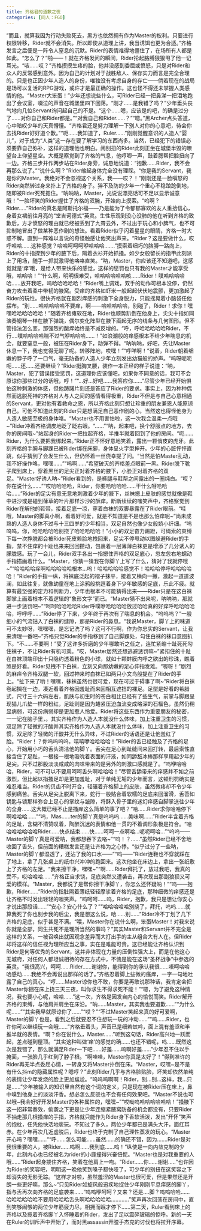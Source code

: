 ```yaml
---
title: 齐格君的道歉之夜
categories: [同人：FGO]
---
```


“而且，就算我因为行动失败死去，黑方也依然拥有作为Master的权利。只要进行权限转移，Rider就不会消失。所以即使从道理上讲，我当诱饵也更为合适。”齐格发言之后便是一阵令人窒息的沉默。Rider的表情难得地僵住了，在场所有人都是如此。“怎么了？”啪——！就在齐格发问的瞬间，Rider抡起胳膊狠狠甩了他一记耳光。“咳……哎？”齐格摸摸生疼的脸，他并没感到委屈或愤怒，只是对Rider和众人的反常感到意外。因为自己的计划对于战胜敌人、保存实力而言是完全合理的。只是也正因少年人造人的身份，唯独没有考虑自身的存亡——倘若现在的战局是场可以复活的RPG游戏，或许才是最正确的操作。这也怪不得还未掌握人类感情的他。“Master大笨蛋！”少年还想说些什么，可Rider已经一把鼻涕一把泪地跑出了会议室，啜泣的声音在城堡里四下回荡。“刚才……是我错了吗？”少年垂头丧气地向几位Servant询问起自己的不是。“这个……嗯，应该是的吧，的确是过分了……对你自己和Rider都是。”“对我自己和Rider……？”“嗯。”黑Archer点头答道，心中暗叹少年的天真懵懂。“齐格君还是努力理解一下别人对你的心意吧，待会你去找Rider好好道个歉。”“呃……我知道了，Ruler……”刚刚觉醒意识的人造人“婴儿”，对于成为“人类”这一存在要了解学习的东西尚多。当然，已经犯下的错误必须要靠自己弥补，这样的道理他也明白。闹别扭的Rider此刻正坐在城堡半毁的瞭望台上仰望星空。大概是察觉到了齐格的气息，他哼唧一声，鼓着腮帮把脸扭向了一边。齐格三步并作两步站在Rider身旁，诚恳地说道：“抱歉……Rider，我不会再那么说了。”“说什么啊？”Rider缩起身体完全没有理睬。“你是我的Servant，我是你的Master。我绝对不会忽视这个关系，我——哎？！”刚刚还是一脸嗔怒的Rider突然转过身来扑上了齐格的身子。猝不及防的少年一个重心不稳踉跄倒地，随即被Rider死死摁住。“呐呐呐，Master，光说说漂亮话可不足以显示诚意哦！”一脸坏笑的Rider握住了齐格的双腕，开始向上摸索。“呜啊？Rider…\.\.”Rider的真名是阿斯托尔福——乃是能为了令郁郁寡欢的友人重拾信心，身着女裙前往月亮的“堂吉诃德式”英灵。生性乐观到没心没肺的他在听到齐格的致歉后，方才愤怒的理由就已经被丢到了九霄云外，不过出于玩心和小脾气，也不可抑制地冒出了做某种恶作剧的想法。看着Rider似乎闪着星星的眼睛，齐格一时大惑不解。直到一阵难以言说的奇怪触感让他笑出声来。“Rider？这是要做什么，哎呼哈哈……这种感觉？哈哈呵呵呵咿哈哈哈……\.”摸索着细巧的胳膊一路向上，Rider的十指探到少年的腋下后，隔着衣衫开始抓搔。如少女般留长的指甲此刻派上了用场，随手一抓就激得他咯咯直笑。“呐，Master，你应该还不知道吧，这感觉就是‘痒’哦，是给人带来快乐的感觉，这样的惩罚也只有我的Master才能享受哦，哈哈哈！”“什么啊，明明很难受，哈哈哈哈哈哈咳……Rider！噗哈哈哈哈哈……放开我吧，呜哈哈哈哈哈！”Rider嘴上调戏，双手的动作可根本没停，仍然奋力攻击着柔中带韧的腋窝。受痒的齐格如虾米一般起起伏伏地震颤，更加激起了Rider的玩性。很快齐格就在剧烈痒感的刺激下全身脱力，只能摇晃着小脑袋任他摆布。“别……哈哈哈哈哈不要痒，啊——哈哈哈哈哈，别碰了，Rider！求你！嘿嘿哈哈哈哈哈哈！”随着齐格瘫软在地，Rider也顺势趴倒在他身上，尖尖十指如同演奏钢琴一样在腋下弹跳，偶尔变化阵型在腋下画起无序的线条与几何图形。但不管指法怎么变，那强烈的酸痒始终是不减反增的。“呼，呼哈哈哈哈哈Rider，不行…\.噗哈哈哈哈喘不过气咿哈哈哈……！”如浪潮般的痒感根本不给少年喘息的机会，就要窒息一般，被压在Rider身下，动弹不得。“呐呐呐，好吧，先让Master休息一下，我也觉得无聊了呢。转移阵地，哎嘿！”“呼咩啊！”说着，Rider朝着细嫩的脖子呼了一口气，毫无防备的人造人少年立刻发出幼猫般的娇声。“呜呀呃呃呃……还……还要继续？”Rider挺胸叉腰，装作一本正经的样子说道：“呐，Master，犯了错误接受惩罚，这道理你应该懂吧，如果你不同意的话，我可不会原谅你那些过分的话哦，哼！”“…好…好吧……我答应你……”尽管少年已经开始惧怕这种刺激的体感，但他踌躇片刻还是答应了Rider的要求。事实上，因为种种偶然而逃脱死神的齐格对人与人之间的感情看得极重，Rider不但是与自己心意相通的Servant，更对他有着救命之恩，所以齐格此刻只想让珍重的朋友兼恩人能原谅自己。可他不知道此刻的Rider只是想满足自己恶作剧的心，当然这也得怪他身为人造人敏感至极的身体咯。“Master也不用害怕啦，这一次我会温柔一点哦\~”Rider冲着齐格调皮地眨了眨右眼。“……”“呐，起来吧，换个舒服点的地方，去你的房间哦\~”站起身的Rider一把拉起齐格，半推半就着回到了他的房间。“呃……Rider，为什么要把我绑起来。”Rider正不怀好意地笑着，露出一颗俏皮的虎牙。此刻齐格的手腕与脚踝已被Rider绑在床脚，身体呈火字型抻开。少年的心脏怦怦直跳，似乎猜到了会发生什么，但仍怀着一丝侥幸提了问。“当然是怕Master乱动，我不好操作咯，嘿嘿……”“呜啊……”希望破灭的齐格差点眼前一黑。Rider脱下靴子爬到床上，穿着黑丝的足尖正对着齐格的腋下，小脸正对着齐格的双足。“Master好诱人呐\~”Rider看到的，是裤腿与鞋帮之间露出的一圈纯白。“哎？你在说什么……”“哎哈哈哈哈，Rider，你要哈哈哈哈……干什么呀哈哈哈……”Rider的足尖有意无意地刺激着少年的腋下，丝袜摁上皮肤的感觉就像是鞋中进沙或是碰到葎草的叶片那样沙沙的酥痒。断断续续的嗤笑声中，齐格察觉到Rider在解他的鞋带，接着足底一凉，穿着白袜的双脚暴露在了Rider眼前。“哇哦，Master的脚真小啊，看着好可爱，就是不知道是不是也那么怕痒呢\~”尚未成熟的人造人身体不过与十三四岁的少年相当，双足自然也像少女般娇小纤细。“呜呜呜，你，哈哈哈哈哈别挠了哈哈哈哈哈！”小小的双足奋力踢蹬，可绳索的束缚下每一次挣脱都会被Rider死皮赖脸地拽回来，足尖不停甩动以图躲避Rider的手指，禁不住痒的十趾也来来回回攒动，包裹着一层薄薄白袜更是增添了几分诱人的朦胧感。玩了一会儿，Rider双手各出一指摁住齐格的双足底心，忽左忽右地蠕动手指描画着什么。“Master，你猜一猜我在你脚丫上写了什么，猜对了我就停哦\~”“哈哈哈哈痒啊哈哈哈哈哈根本…呜！哈哈哈哈哈感觉不！哈哈哈停呼哈哈哈哈哈！”Rider的手指一纵，将袜底泛起的褶子抹平，接着又横向一撇，激起一道道波澜，如此往复，就像幼童在地上涂鸦般挑逗着身下少年敏感的足底，乐此不疲。就算有最坚强的定力和判断力，少年也根本不可能猜得出来——Rider只是在这白袜脚掌上画着根本不着逻辑的“象形文字”而已。“Master猜不出来呢，呐呐呐，那就进一步惩罚吧\~”“呵呵哈哈哈哈Rider呼噗咿哈哈哈哈放过哈哈真的好痒呼哈哈哈哈哈，呼呼呼……”Rider停了下来，少年终于再次有了喘息的机会。“呜呜呜？”一股细小的气流钻入了白袜的缝隙，那是Rider的鼻息。“我说Master，脚丫上的味道可不太妙呀，嘿嘿嘿，是忘记洗了吗？这可不行啊，作为你忠实的Servant，让我来清理一番吧\~”齐格只觉Rider的手指移到了自己脚踝处，勾住白袜的袜口意图扒下。“不……不要啊！”受了这许多折磨的少年哪敢听之任之，连忙紧缩十趾死死勾住袜子，不让Rider有机可乘。“哎，Master居然还想逃避惩罚嘛\~”紧扣住的十趾在白袜顶端印出十只隐约透着粉色的小球，就如十颗蚌膜内呼之欲出的珍珠，瞧着煞是好看。Rider见拽不下白袜，立刻又向那幼嫩的足心伸指发难。“喔呀！”剧烈的麻痒令齐格双腿一软，回过神来时白袜已如两只小文鸟般提在了Rider的手上。“扯下来了哟！嘿嘿，袜袜虽然也很可爱，现在可过于碍事了啊\~”Rider将白袜卷起搁在一边，凑近看着齐格因羞耻而来回相互遮挡的裸足。足型是好看的希腊式，尺寸三十六码左右，肌肤与初生时的苍白相比已经有了些生气，前掌与脚跟呈现猫儿爪垫一样的粉红，足趾则是因为蜷紧压迫血流变成略深的石榴色，虽然仍稍显病弱，可这份病弱却是更加惹人怜爱。Rider将这些东西作为重要朋友的秘密，一一记在脑子里，。其实齐格作为人造人本就没什么体味，加上注重卫生的习惯，双足除了轻微的汗酸并其实齐格作为人造人本就没什么体味，加上注重卫生的习惯，双足除了轻微的汗酸并无什么异味，不过Rider的话语还是让他羞红了脸。“Rider！？你呜呜呜呜，嘻嘻咿哈哈哈哈！”Rider的舌已经触及了齐格的足心，开始用小巧的舌头清洁他的脚丫。舌尖在足心到趾缝间来回打转，最后索性直接含住了足趾，一根接一根地吸吮着表面的汗液，如同舔舐冰棒那样享用起少年的足尖。只不过那股淡淡咸咸的肉味带来的是另外的刺激口感就是了。“呜咿哈哈哈，Rider，可不可以不要用呵呵舌头啊哈哈哈！”尽管舌舔带来的痒感并不如之前激烈，但比起以指搔足却是更加羞耻，对于单纯无垢的少年而言，这顿刑罚确实是难忍难当。Rider的贝齿不时开合，轻碾着齐格脚上的皮肤，虽然微疼却不令少年感到痛苦。舌尖从足尖上脱离下来，蛇行一般贴合着软糯的足底来回溜滑，舌苔如钥匙与锁那样弥合上足心的掌纹与皱隙，将酥入骨子里的迷幻痒感自脚掌送往少年的全身……这大概已经不止是搔痒这么简单的事了吧？“哈……Rider求你哈哈停下啊哈哈哈……”“呜，Mas……ter的脚丫真是呜呜呜……美味啊……”Rider半含着齐格的足趾，含糊不清赞叹着，陶醉沉迷的表情和他一贯的不着调形象极是符合。“哈哈哈哈哈哈哈Rider……快点结束……快……呵呵一点啊哈…呃呃呵哈…”“呜呜——Master的脚丫真是可爱呐，我都想吞下去咯\~”“呜！？……”虽然Rider已经不舍地收回了舌头，但前面的糟糕发言还是让齐格为之心悸。“似乎过分了一些呐，Master的脚丫都湿透了，还沾了我的口水——”“呜——”Rider连鞋也不穿就踩在了地上，拿了几张桌上的纸巾兴冲冲的跑回来。这次他坐在床边上，拿出一张纸敷上了齐格的左足。“我来擦干净，嘿嘿\~”“啊……Rider拜托了，放过我吧，我真的受不，哎哈哈哈……”齐格正自求饶，足底突然又遭袭击，再次现出那副狼狈又可爱的模样。“Master，我都说了是帮你擦干净脚丫，你怎么还怀疑呐！”“呜——抱歉，Rider……”Rider的指肚隔着薄纸轻轻摩挲着齐格的足底，那种细微的痒感还是让齐格不时发出轻轻的嗤笑声。“呜呵呵……呜，Rider，抱歉，我只是想让你安心才说出那段话……”“安心？安心什么了？”“哈哈哈哈哈别挠了，拜托，呜呜……就算我死了你也别步我的后尘，我是想这么说，哈……别……”Rider冷不丁划了几下齐格的足底，似乎甚是不满。“喂，Master你在说什么啊，笨蛋Master！对我来说你就是全部，同生共死不是理所当然的事吗？”其实Master和Servant并不完全是这样的关系，一被召唤出就因观念差异而大打出手的主从组合大有人在。但Rider却将这样的信任视为理所应当之事，实在是难能可贵。这已经能让齐格认识到Rider是何等优秀的Servant，这并非体现在力量的压倒性强大上，而是在他这心无城府，对任何人都坦诚相待的存在方式中，不愧是能在这场“圣杯战争”中参选的英灵。“我很高兴，呵呵……Rider……谢谢你，能得到你的承认我很……唔呵哈哈哈感动……我绝不会再说出那样的话了。”齐格忍着脚上些微的瘙痒，一字一句地吐露了自己的真心。“哼……Master谅你也不敢，你要是再敢说那种话，我肯定会把Master你捆在床上挠三天三夜，叫你求生不得求死不能！”“嗯，为了避免这种情况，我也要小心呢，哈哈……”这一次，齐格是因发自内心的愉悦而笑。Rider解开齐格的束缚，与他肩并肩坐在床沿。“呐……Master，其实我也要道歉……”“为什么呢……”“其实我早就原谅你了……”“哎？”“不过Master笑起来真的好可爱啊，Master的脚丫也是，看到之后就要忍不住想玩一玩的冲动……”“呜……Rider，也许你可以继续玩一会哦……”齐格垂着头，声音已是细若蚊吟，面上混有羞涩和半推半就的表情。“啊？你在说什么，Master……”听到这句话，Rider高兴地一跃而起，差点碰到屋顶。“其实这种叫做‘痒’的感觉的确……也还不错呢，呜……既然这次是我错了，那么就满足Rider一下吧……好羞……呜啊好羞……”少年忍不住以手掩面，一张脸几乎红到了脖子根。“啊哇哇，Master你真是太好了！”得到准许的Rider再无半点委屈心情，一转身又将Master扑倒在床。“Master，哎嘿\~是不是有什么抖m的隐藏属性呢？嗯哼？”此刻Rider几乎与齐格脸贴脸，坏笑却依然单纯的表情让少年发烧的脸上更加尴尬。“呜呜呜啊啊！Rider，别…别…这样，我…只是……”少年被输入的知识里自然有这个词的定义，只是现在被Rider压在床上，鼻中嗅到他身上的淡淡汗香。想必怎么反驳也不会有任何效果吧。“Master不说也可以哦\~我会好好开发Master的各种属性的，嘿嘿\~”“哎呦呜哈哈哈哈哈哈！”搔腋下这一招非常奏效，偷袭之下更是让少年连缩紧腋窝防备的机会都没有，只要Rider不抽走那几根搔痒的手指，齐格就只能作为Rider身下香软活泼，发出“开怀”笑声的抱枕，任凭他快活地亵玩。不知过了多久，两位少年都已是满头大汗，面红耳赤。在少年再次几近虚脱后，Rider也终于克制了自己理性蒸发的玩心。“Master开心吗？嘿嘿……““呼……怎么可能……虽然……的确还不错，因为……\.Rider是对我很重要的人，被Rider……呜啊……我到底……呜！“纵使是一向内敛克制的少年，此刻内心也已经被名为rider的小鹿撞得兴奋忸怩。“Master也是对我重要的人哦……“Rider起身搂住齐格，笑着在他肩上一吻。“Rider……你……谢谢…\.\.“也许因为Rider的笑容吧，明明这一晚他笑到嗓子都快哑了，可少年的别扭在这笑容之下却消失的无影无踪。“这样才对啦，虽然羞涩的Master也很可爱，但是果然还是开朗一些更好嘛，那么\~“只见Rider如旋风般迅疾地捉住少年刚刚平息痒感的脚丫，指与舌再次向齐格的足底袭来……“呜呜咿呵呵？又来？还是…\.脚？呜呜哈哈……哈哈哈哈哈哈不要用哈哈哈舌头啊哈哈哈哈哈…………”笑声再次回荡在房间中，直到笑够闹够的两位少年筋疲力尽，相拥而眠才停下……第二天，Ruler看到床上的齐格以及揽着齐格脚丫入怀睡着的Rider，发出了足以震碎玻璃的惊呼。新的一天在Ruler的训斥声中开始了，而对黑assassin开膛手杰克的讨伐也将拉开序幕。